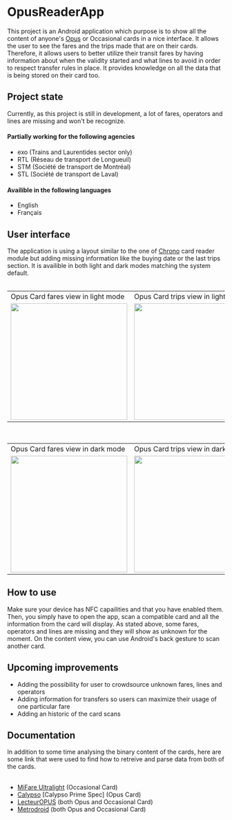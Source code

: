 <h1>OpusReaderApp</h1>
<span>
  This project is an Android application which purpose is to show all the content of anyone's <a href="https://www.artm.quebec/tarification/support-de-titres/opus/" target="_blank">Opus</a> or Occasional cards in a nice interface.
  It allows the user to see the fares and the trips made that are on their cards. Therefore, it allows users to better utilize their transit fares by having information about when the validity started and what lines to avoid in order to respect transfer rules in place.
  It provides knowledge on all the data that is being stored on their card too.
</span>
<h2>Project state</h2>
<span>
  Currently, as this project is still in development, a lot of fares, operators and lines are missing and won't be recognize.
</span>
<br>
<h4>Partially working for the following agencies</h4>
<ul>
  <li>exo (Trains and Laurentides sector only)</li>
  <li>RTL (Réseau de transport de Longueuil)</li>
  <li>STM (Société de transport de Montréal)</li>
  <li>STL (Société de transport de Laval)</li>
</ul>
<h4>Availible in the following languages</h4>
<ul>
  <li>English</li>
  <li>Français</li>
</ul>
<h2>User interface</h2>
<span>
  The application is using a layout similar to the one of <a href="https://play.google.com/store/apps/details?id=quebec.artm.chrono" target="_blank">Chrono</a> card reader module but adding missing information like the buying date or the last trips section.
  It is availible in both light and dark modes matching the system default.
</span>
<br>
<br>
<table>
  <tr>
    <td>Opus Card fares view in light mode</td>
    <td>Opus Card trips view in light mode</td>
    <td>Occasional Card view in light mode</td>
  </tr>
  <tr>
    <td><img src="https://github.com/JerPatterson/OpusReaderApp/assets/89818093/96bbdaa6-3aae-44c9-a0a2-03b852041866" width=270></td>
    <td><img src="https://github.com/JerPatterson/OpusReaderApp/assets/89818093/37d6d670-4748-4cbf-be0f-9ba544eb5268" width=270></td>
    <td><img src="https://github.com/JerPatterson/OpusReaderApp/assets/89818093/9ffaf218-44c4-44b0-b259-b999badb6a91" width=270></td>
  </tr>
</table>
<br>
<table>
  <tr>
    <td>Opus Card fares view in dark mode</td>
    <td>Opus Card trips view in dark mode</td>
    <td>Occasional Card view in dark mode</td>
  </tr>
  <tr>
    <td><img src="https://github.com/JerPatterson/OpusReaderApp/assets/89818093/7de74b5d-5e68-4cc8-82f2-16d13a6712a9" width=270></td>
    <td><img src="https://github.com/JerPatterson/OpusReaderApp/assets/89818093/0baa42a2-a346-48a4-8844-28c0aeed73b7" width=270></td>
    <td><img src="https://github.com/JerPatterson/OpusReaderApp/assets/89818093/6aa4217c-2f41-44a3-a46a-5b70cd8e8aa9" width=270></td>
  </tr>
</table>
<h2>How to use</h2>
<span>
  Make sure your device has NFC capailities and that you have enabled them. Then, you simply have to open the app, scan a compatible card and all the information from the card will display.
  As stated above, some fares, operators and lines are missing and they will show as unknown for the moment. On the content view, you can use Android's back gesture to scan another card.
</span>
<h2>Upcoming improvements</h2>
<ul>
  <li>Adding the possibility for user to crowdsource unknown fares, lines and operators</li>
  <li>Adding information for transfers so users can maximize their usage of one particular fare</li>
  <li>Adding an historic of the card scans</li>
</ul>
<h2>Documentation</h2>
<span>
  In addition to some time analysing the binary content of the cards, here are some link that were used to find how to retreive and parse data from both of the cards.
</span>
<ul>
  <br>
  <li><a href="https://www.nxp.com/docs/en/data-sheet/MF0ICU1.pdf">MiFare Ultralight</a> (Occasional Card)</li>
  <li><a href="https://calypsonet.org/" target="_blank">Calypso</a> [Calypso Prime Spec] (Opus Card)</li>
  <li><a href="https://github.com/etiennedub/LecteurOPUS?tab=readme-ov-file" target="_blank">LecteurOPUS</a> (both Opus and Occasional Card)</li>
  <li><a href="https://github.com/metrodroid/metrodroid/tree/bbd61960b260c314a2c891bd0d54ac96ae654c16" target="_blank">Metrodroid</a> (both Opus and Occasional Card)</li>
</ul>
